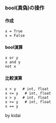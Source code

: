
### bool(真偽)の操作

#### 作成

    x = True
    x = False

#### bool演算

    x or y
    x and y
    not x

#### 比較演算

    x < y   # int, float
    x <= y   # int, float
    x > y   # int, float
    x >= y   # int, float
    x == y
    
by kidai
